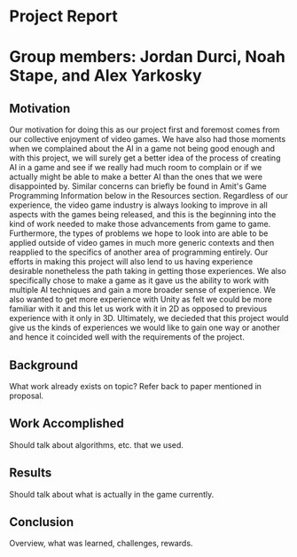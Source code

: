 # Project Report
# Group members: Jordan Durci, Noah Stape, and Alex Yarkosky

## Motivation

Our motivation for doing this as our project first and foremost comes from our collective enjoyment of video games. We have also had those moments when we complained about the AI in a game not being good enough and with this project, we will surely get a better idea of the process of creating AI in a game and see if we really had much room to complain or if we actually might be able to make a better AI than the ones that we were disappointed by. Similar concerns can briefly be found in Amit's Game Programming Information below in the Resources section. Regardless of our experience, the video game industry is always looking to improve in all aspects with the games being released, and this is the beginning into the kind of work needed to make those advancements from game to game. Furthermore, the types of problems we hope to look into are able to be applied outside of video games in much more generic contexts and then reapplied to the specifics of another area of programming entirely. Our efforts in making this project will also lend to us having experience desirable nonetheless the path taking in getting those experiences.
We also specifically chose to make a game as it gave us the ability to work with multiple AI techniques and gain a more broader sense of experience. We also wanted to get more experience with Unity as felt we could be more familiar with it and this let us work with it in 2D as opposed to previous experience with it only in 3D. Ultimately, we decieded that this project would give us the kinds of experiences we would like to gain one way or another and hence it coincided well with the requirements of the project.

## Background

What work already exists on topic? Refer back to paper mentioned in proposal.

## Work Accomplished

Should talk about algorithms, etc. that we used.

## Results

Should talk about what is actually in the game currently.

## Conclusion

Overview, what was learned, challenges, rewards.
